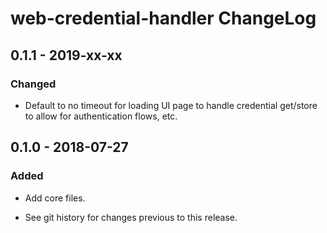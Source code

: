 # web-credential-handler ChangeLog

## 0.1.1 - 2019-xx-xx

### Changed
- Default to no timeout for loading UI page to handle
  credential get/store to allow for authentication flows,
  etc.

## 0.1.0 - 2018-07-27

### Added
- Add core files.

- See git history for changes previous to this release.
